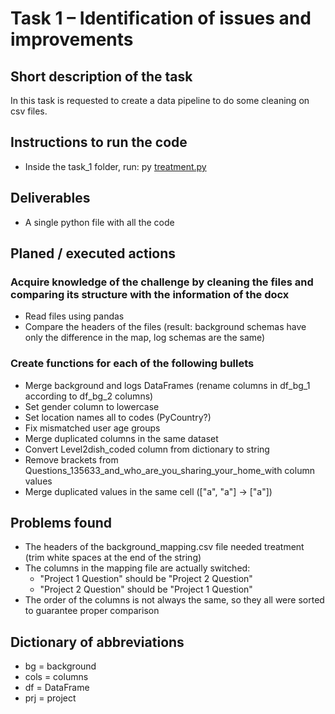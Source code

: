 # Task 1 – Identification of issues and improvements

## Short description of the task

In this task is requested to create a data pipeline to do some cleaning on csv files.

## Instructions to run the code

- Inside the task_1 folder, run: py [treatment.py](treatment.py)

## Deliverables

- A single python file with all the code

## Planed / executed actions

### Acquire knowledge of the challenge by cleaning the files and comparing its structure with the information of the docx

- Read files using pandas
- Compare the headers of the files (result: background schemas have only the difference in the map, log schemas are the same)

### Create functions for each of the following bullets

- Merge background and logs DataFrames (rename columns in df_bg_1 according to df_bg_2 columns)
- Set gender column to lowercase
- Set location names all to codes (PyCountry?)
- Fix mismatched user age groups
- Merge duplicated columns in the same dataset
- Convert Level2dish_coded column from dictionary to string
- Remove brackets from Questions_135633_and_who_are_you_sharing_your_home_with column values
- Merge duplicated values in the same cell (["a", "a"] -> ["a"])

## Problems found

- The headers of the background_mapping.csv file needed treatment (trim white spaces at the end of the string)
- The columns in the mapping file are actually switched:
  - "Project 1 Question" should be "Project 2 Question"
  - "Project 2 Question" should be "Project 1 Question"
- The order of the columns is not always the same, so they all were sorted to guarantee proper comparison

## Dictionary of abbreviations

- bg = background
- cols = columns
- df = DataFrame
- prj = project
